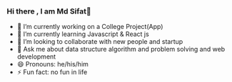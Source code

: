 ### Hi there , I am Md Sifat👋

- 🔭 I’m currently working on a College Project(App)
- 🌱 I’m currently learning Javascript & React js
- 👯 I’m looking to collaborate with new people and startup
- 💬 Ask me about data structure algorithm and problem solving and web development
- 😄 Pronouns: he/his/him
- ⚡ Fun fact: no fun in life










